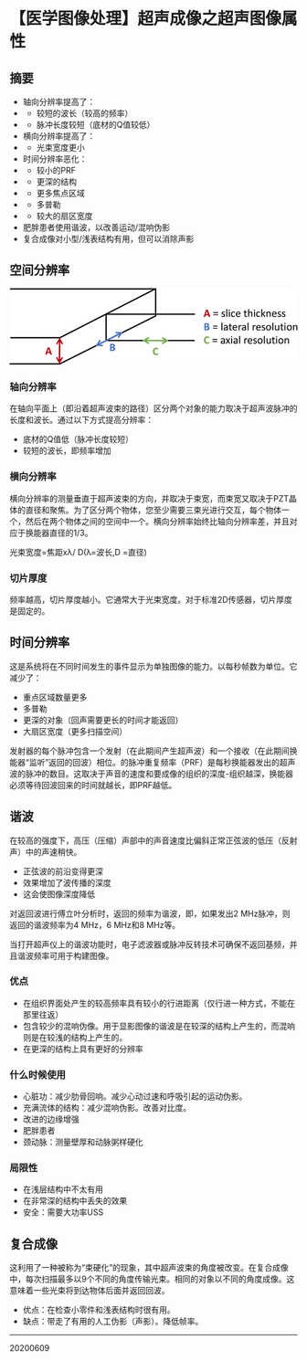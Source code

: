 <head>
    <script src="https://cdn.mathjax.org/mathjax/latest/MathJax.js?config=TeX-AMS-MML_HTMLorMML" type="text/javascript"></script>
    <script type="text/x-mathjax-config">
        MathJax.Hub.Config({
            tex2jax: {
            skipTags: ['script', 'noscript', 'style', 'textarea', 'pre'],
            inlineMath: [['$','$']]
            }
        });
    </script>
</head>

# 【医学图像处理】超声成像之超声图像属性


## 摘要

- 轴向分辨率提高了：
- - 较短的波长（较高的频率）
- - 脉冲长度较短（底材的Q值较低）
- 横向分辨率提高了：
- - 光束宽度更小
- 时间分辨率恶化：
- - 较小的PRF
- - 更深的结构
- - 更多焦点区域
- - 多普勒
- - 较大的扇区宽度
- 肥胖患者使用谐波，以改善运动/混响伪影
- 复合成像对小型/浅表结构有用，但可以消除声影


## 空间分辨率


![](/img/20200609/Figure01.png)


### 轴向分辨率

在轴向平面上（即沿着超声波束的路径）区分两个对象的能力取决于超声波脉冲的长度和波长。通过以下方式提高分辨率： 

- 底材的Q值低（脉冲长度较短）
- 较短的波长，即频率增加

### 横向分辨率

横向分辨率的测量垂直于超声波束的方向，并取决于束宽，而束宽又取决于PZT晶体的直径和聚焦。为了区分两个物体，您至少需要三束光进行交互，每个物体一个，然后在两个物体之间的空间中一个。横向分辨率始终比轴向分辨率差，并且对应于换能器直径的1/3。

光束宽度=焦距xλ/ D(λ=波长,D =直径)

### 切片厚度

频率越高，切片厚度越小。它通常大于光束宽度。对于标准2D传感器，切片厚度是固定的。

## 时间分辨率
这是系统将在不同时间发生的事件显示为单独图像的能力。以每秒帧数为单位。它减少了：

- 重点区域数量更多
- 多普勒
- 更深的对象（回声需要更长的时间才能返回）
- 大扇区宽度（更多扫描空间）


发射器的每个脉冲包含一个发射（在此期间产生超声波）和一个接收（在此期间换能器“监听”返回的回波）相位。的脉冲重复频率（PRF）是每秒换能器发出的超声波的脉冲的数目。这取决于声音的速度和要成像的组织的深度-组织越深，换能器必须等待回波回来的时间就越长，即PRF越低。


## 谐波

在较高的强度下，高压（压缩）声部中的声音速度比偏斜正常正弦波的低压（反射声）中的声速稍快。

- 正弦波的前沿变得更深
- 效果增加了波传播的深度
- 这会使图像深度降低

对返回波进行傅立叶分析时，返回的频率为谐波，即，如果发出2 MHz脉冲，则返回的谐波频率为4 MHz，6 MHz和8 MHz等。

当打开超声仪上的谐波功能时，电子滤波器或脉冲反转技术可确保不返回基频，并且谐波频率可用于构建图像。

### 优点
- 在组织界面处产生的较高频率具有较小的行进距离（仅行进一种方式，不能在那里往返）
- 包含较少的混响伪像。用于显影图像的谐波是在较深的结构上产生的，而混响则是在较浅的结构上产生的。
- 在更深的结构上具有更好的分辨率

### 什么时候使用
- 心脏功：减少肋骨回响。减少心动过速和呼吸引起的运动伪影。
- 充满流体的结构：减少混响伪影。改善对比度。
- 改进的边缘增强
- 肥胖患者
- 颈动脉：测量壁厚和动脉粥样硬化

### 局限性
- 在浅层结构中不太有用
- 在非常深的结构中丢失的效果
- 安全：需要大功率USS

## 复合成像

这利用了一种被称为“束硬化”的现象，其中超声波束的角度被改变。在复合成像中，每次扫描最多以9个不同的角度传输光束。相同的对象以不同的角度成像。这意味着一些光束将到达物体后面并返回回波。


- 优点：在检查小零件和浅表结构时很有用。
- 缺点：带走了有用的人工伪影（声影）。降低帧率。

-----
20200609

